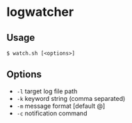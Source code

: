 # logwatcher

## Usage

```
$ watch.sh [<options>]
```

## Options

- `-l` target log file path
- `-k` keyword string (comma separated)
- `-m` message format [default @]
- `-c` notification command
